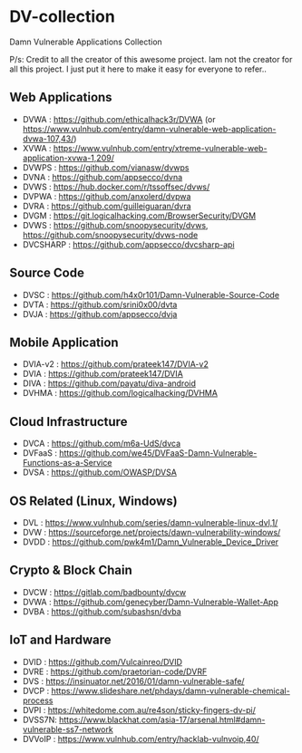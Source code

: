 # DV-collection

Damn Vulnerable Applications Collection

P/s: Credit to all the creator of this awesome project. Iam not the creator for all this project. I just put it here to make it easy for everyone to refer..

## Web Applications
- DVWA : https://github.com/ethicalhack3r/DVWA (or https://www.vulnhub.com/entry/damn-vulnerable-web-application-dvwa-107,43/)
- XVWA : https://www.vulnhub.com/entry/xtreme-vulnerable-web-application-xvwa-1,209/
- DVWPS : https://github.com/vianasw/dvwps
- DVNA : https://github.com/appsecco/dvna
- DVWS : https://hub.docker.com/r/tssoffsec/dvws/
- DVPWA : https://github.com/anxolerd/dvpwa
- DVRA : https://github.com/guilleiguaran/dvra
- DVGM : https://git.logicalhacking.com/BrowserSecurity/DVGM
- DVWS : https://github.com/snoopysecurity/dvws, https://github.com/snoopysecurity/dvws-node
- DVCSHARP : https://github.com/appsecco/dvcsharp-api

## Source Code
- DVSC : https://github.com/h4x0r101/Damn-Vulnerable-Source-Code
- DVTA : https://github.com/srini0x00/dvta
- DVJA : https://github.com/appsecco/dvja

## Mobile Application
- DVIA-v2 : https://github.com/prateek147/DVIA-v2
- DVIA : https://github.com/prateek147/DVIA
- DIVA : https://github.com/payatu/diva-android
- DVHMA : https://github.com/logicalhacking/DVHMA

## Cloud Infrastructure
- DVCA : https://github.com/m6a-UdS/dvca
- DVFaaS : https://github.com/we45/DVFaaS-Damn-Vulnerable-Functions-as-a-Service
- DVSA : https://github.com/OWASP/DVSA 

## OS Related (Linux, Windows)
- DVL : https://www.vulnhub.com/series/damn-vulnerable-linux-dvl,1/
- DVW : https://sourceforge.net/projects/dawn-vulnerability-windows/
- DVDD : https://github.com/pwk4m1/Damn_Vulnerable_Device_Driver

## Crypto & Block Chain
- DVCW : https://gitlab.com/badbounty/dvcw
- DVWA : https://github.com/genecyber/Damn-Vulnerable-Wallet-App
- DVBA : https://github.com/subashsn/dvba

## IoT and Hardware
- DVID : https://github.com/Vulcainreo/DVID
- DVRE : https://github.com/praetorian-code/DVRF
- DVS : https://insinuator.net/2016/01/damn-vulnerable-safe/
- DVCP : https://www.slideshare.net/phdays/damn-vulnerable-chemical-process
- DVPI : https://whitedome.com.au/re4son/sticky-fingers-dv-pi/
- DVSS7N: https://www.blackhat.com/asia-17/arsenal.html#damn-vulnerable-ss7-network
- DVVoIP : https://www.vulnhub.com/entry/hacklab-vulnvoip,40/
